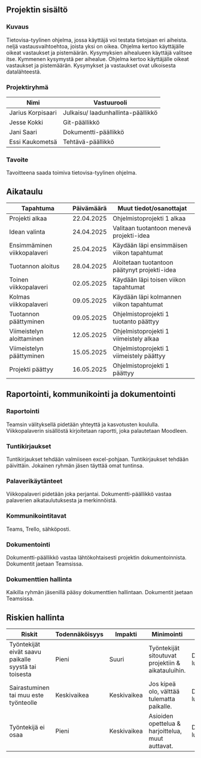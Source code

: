 ## Projektin sisältö

### Kuvaus

Tietovisa-tyylinen ohjelma, jossa käyttäjä voi testata tietojaan eri aiheista.
neljä vastausvaihtoehtoa, joista yksi on oikea. Ohjelma kertoo käyttäjälle oikeat vastaukset ja pistemäärän.
Kysymyksien aihealueen käyttäjä valitsee itse.
Kymmenen kysymystä per aihealue. Ohjelma kertoo käyttäjälle oikeat vastaukset ja pistemäärän.
Kysymykset ja vastaukset ovat ulkoisesta datalähteestä.

### Projektiryhmä

| Nimi              | Vastuurooli                        |
| ----------------- | ---------------------------------- |
| Jarius Korpisaari | Julkaisu/ laadunhallinta-päällikkö |
| Jesse Kokki       | Git-päällikkö                      |
| Jani Saari        | Dokumentti-päällikkö               |
| Essi Kaukometsä   | Tehtävä-päällikkö                  |

### Tavoite

Tavoitteena saada toimiva tietovisa-tyylinen ohjelma.

## Aikataulu

| Tapahtuma                   | Päivämäärä | Muut tiedot/osanottajat                      |
| --------------------------- | ---------- | -------------------------------------------- |
| Projekti alkaa              | 22.04.2025 | Ohjelmistoprojekti 1 alkaa                   |
| Idean valinta               | 24.04.2025 | Valitaan tuotantoon menevä projekti-idea     |
| Ensimmäminen viikkopalaveri | 25.04.2025 | Käydään läpi ensimmäisen viikon tapahtumat   |
| Tuotannon aloitus           | 28.04.2025 | Aloitetaan tuotantoon päätynyt projekti-idea |
| Toinen viikkopalaveri       | 02.05.2025 | Käydään läpi toisen viikon tapahtumat        |
| Kolmas viikkopalaveri       | 09.05.2025 | Käydään läpi kolmannen viikon tapahtumat     |
| Tuotannon päättyminen       | 09.05.2025 | Ohjelmistoprojekti 1 tuotanto päättyy        |
| Viimeistelyn aloittaminen   | 12.05.2025 | Ohjelmistoprojekti 1 viimeistely alkaa       |
| Viimeistelyn päättyminen    | 15.05.2025 | Ohjelmistoprojekti 1 viimeistely päättyy     |
| Projekti päättyy            | 16.05.2025 | Ohjelmistoprojekti 1 päättyy                 |

## Raportointi, kommunikointi ja dokumentointi

### Raportointi

Teamsin välityksellä pidetään yhteyttä ja kasvotusten koululla. Viikkopalaverin sisällöstä kirjoitetaan raportti, joka palautetaan Moodleen.

### Tuntikirjaukset

Tuntikirjaukset tehdään valmiiseen excel-pohjaan. Tuntikirjaukset tehdään päivittäin. Jokainen ryhmän jäsen täyttää omat tuntinsa.

### Palaverikäytänteet

Viikkopalaveri pidetään joka perjantai. Dokumentti-päällikkö vastaa palaverien aikataulutuksesta ja merkinnöistä.

### Kommunikointitavat

Teams, Trello, sähköposti.

### Dokumentointi

Dokumentti-päällikkö vastaa lähtökohtaisesti projektin dokumentoinnista. Dokumentit jaetaan Teamsissa.

### Dokumenttien hallinta

Kaikilla ryhmän jäsenillä pääsy dokumenttien hallintaan. Dokumentit jaetaan Teamsissa.

## Riskien hallinta

| Riskit                                               | Todennäköisyys | Impakti     | Minimointi                                         | Toimenpiteet                  |
| ---------------------------------------------------- | -------------- | ----------- | -------------------------------------------------- | ----------------------------- |
| Työntekijät eivät saavu paikalle syystä tai toisesta | Pieni          | Suuri       | Työntekijät sitoutuvat projektiin & aikatauluihin. | Delegointi/ideasta luopuminen |
| Sairastuminen tai muu este työnteolle                | Keskivaikea    | Keskivaikea | Jos kipeä olo, välttää tulematta paikalle.         | Delegointi/ideasta luopuminen |
| Työntekijä ei osaa                                   | Pieni          | Keskivaikea | Asioiden opettelua & harjoittelua, muut auttavat.  | Delegointi/ideasta luopuminen |
